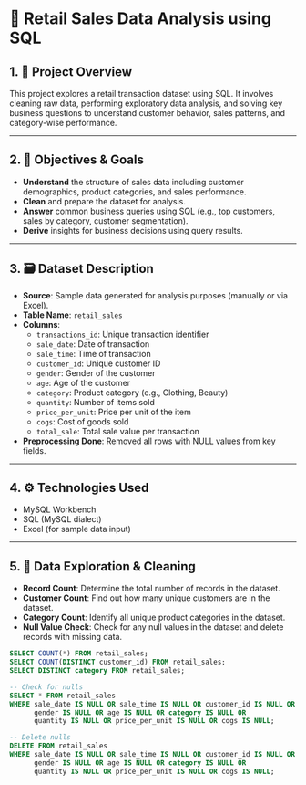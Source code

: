 # 🛒 Retail Sales Data Analysis using SQL

## 1. 📌 Project Overview

This project explores a retail transaction dataset using SQL. It involves cleaning raw data, performing exploratory data analysis, and solving key business questions to understand customer behavior, sales patterns, and category-wise performance.

---

## 2. 🎯 Objectives & Goals

- **Understand** the structure of sales data including customer demographics, product categories, and sales performance.
- **Clean** and prepare the dataset for analysis.
- **Answer** common business queries using SQL (e.g., top customers, sales by category, customer segmentation).
- **Derive** insights for business decisions using query results.

---

## 3. 🗃️ Dataset Description

- **Source**: Sample data generated for analysis purposes (manually or via Excel).
- **Table Name**: `retail_sales`
- **Columns**:
  - `transactions_id`: Unique transaction identifier
  - `sale_date`: Date of transaction
  - `sale_time`: Time of transaction
  - `customer_id`: Unique customer ID
  - `gender`: Gender of the customer
  - `age`: Age of the customer
  - `category`: Product category (e.g., Clothing, Beauty)
  - `quantity`: Number of items sold
  - `price_per_unit`: Price per unit of the item
  - `cogs`: Cost of goods sold
  - `total_sale`: Total sale value per transaction
- **Preprocessing Done**: Removed all rows with NULL values from key fields.

---

## 4. ⚙️ Technologies Used

- MySQL Workbench
- SQL (MySQL dialect)
- Excel (for sample data input)

---

## 5. 🧹 Data Exploration & Cleaning

- **Record Count**: Determine the total number of records in the dataset.
- **Customer Count**: Find out how many unique customers are in the dataset.
- **Category Count**: Identify all unique product categories in the dataset.
- **Null Value Check**: Check for any null values in the dataset and delete records with missing data.

```sql
SELECT COUNT(*) FROM retail_sales;
SELECT COUNT(DISTINCT customer_id) FROM retail_sales;
SELECT DISTINCT category FROM retail_sales;

-- Check for nulls
SELECT * FROM retail_sales
WHERE sale_date IS NULL OR sale_time IS NULL OR customer_id IS NULL OR
      gender IS NULL OR age IS NULL OR category IS NULL OR
      quantity IS NULL OR price_per_unit IS NULL OR cogs IS NULL;

-- Delete nulls
DELETE FROM retail_sales
WHERE sale_date IS NULL OR sale_time IS NULL OR customer_id IS NULL OR
      gender IS NULL OR age IS NULL OR category IS NULL OR
      quantity IS NULL OR price_per_unit IS NULL OR cogs IS NULL;
